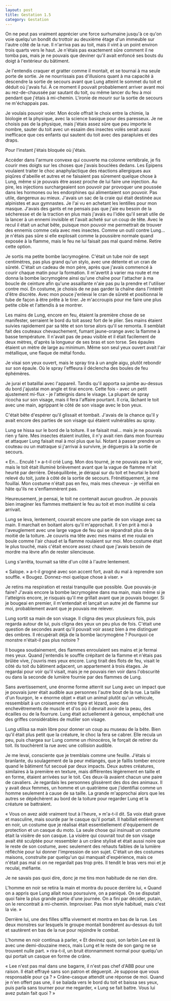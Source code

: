 ```yaml
---
layout: post
title: Gestation 1.5
category: Gestation
---
```


On ne peut pas vraiment apprécier une force surhumaine jusqu'à ce qu'on voie quelqu'un bondit du trottoir au deuxième étage d'un immeuble sur l'autre côté de la rue.
Il n'arriva pas au toit, mais il vint à un point environ trois quarts vers le haut.
Je n'étais pas exactement sûre comment il ne tomba pas, mais je ne pouvais que deviner qu'il avait enfoncé ses bouts du doigt à l'extérieur du bâtiment.

Je l'entendis craquer et gratter comme il montait, et se tournai à ma seule porte de sortie.
Je ne nourrissais pas d'illusions quant à ma capacité à descendre la sortie de secours avant que Lung atteint le sommet du toit et déduit où j'avais fui.
À ce moment il pouvait probablement arriver avant moi au rez-de-chaussée par sautant du toit, ou même lancer du feu à moi pendant que j'étais à mi-chemin.
L'ironie de mourir sur la sortie de secours ne m'échappais pas.

Je voulais pouvoir voler.
Mon école offrait le choix entre la chimie, la biologie et la physique, avec la science basique pour des paresseux.
Je ne choisis pas de la physique, mais j'étais assez sûre que peu importe le nombre, sauter du toit avec un essaim des insectes volés serait aussi inefficace que ces enfants qui sautent du toit avec des parapluies et des draps.

Pour l'instant j'étais bloquée où j'étais.

Accéder dans l'armure convexe qui couverte ma colonne vertébrale, je fis courir  mes doigts sur les choses que j'avais bouclées dedans.
Les Epipens voulaient traiter le choc anaphylactique des réactions allergiques aux piqûres d'abeille et autres et ne faisaient pas sûrement quelque chose à Lung, même si je pouvais être assez proche de lui faire une injection.
Au pire, les injections surchargeaient son pouvoir par provoquer une poussée dans les hormones ou les endorphines qui alimentaient son pouvoir.
Pas utile, dangereux au mieux.
J'avais un sac de la craie qui était destinée aux alpinistes et aux gymnastes.
Je l'ai vu en achetant les lentilles pour mon masque.
J'avais des gants et ne pensais pas que j'aie eu besoin de la sécheresse et de la traction en plus mais j'avais eu l'idée qu'il serait utile de la lancer à un ennemi invisible et l'avait acheté sur un coup de tête.
Avec le recul il était un achat bête, puisque mon pouvoir me permettrait de trouver des ennemis comme cela avec mes insectes.
Comme un outil contre Lung... je n'étais pas sûre si elle explosait comme la poussière normale quand exposée à la flamme, mais le feu ne lui faisait pas mal quand même.
Retire cette option.

Je sortis ma petite bombe lacrymogène.
C'était un tube noir de sept centimètres, pas plus grand qu'un stylo, avec une détente et un cran de sûreté.
C'était un cadeau de mon père, après que j'avais commencé à courir chaque matin pour la formation.
Il m'avertit à varier ma route et me donna la bombe lacrymogène ainsi qu'une chaîne pour l'attacher à ma boucle de ceinture afin qu'une assaillante n'aie pas pu la prendre et l'utiliser contre moi.
En costume, je choisis de ne pas garder la chaîne dans l'intérêt d'être discrète.
Avec mon pouce j'enlevai le cran de sûreté et positionnai le tube de façon à être prête à le tirer.
Je m'accroupis pour me faire une plus petite cible et l'attendis à se montrer.

Les mains de Lung, encore en feu, étaient la première chose de se manifester, serraient le bord du toit assez fort de le plier.
Ses mains étaient suivies rapidement par sa tête et son torse alors qu'il se remonta.
Il semblait fait des couteaux chevauchement, fumant jaune-orange avec la flamme à basse température.
Il n'avait pas de peau visible et il était facilement de deux mètres, d'après la longueur de ses bras et son torse.
Ses épaules étaient un mètre de large au minimum.
Même son seul yeux ouvert avait l'air métallique, une flaque de métal fondu.

Je visai son yeux ouvert, mais le spray tira à un angle aigu, plutôt rebondir sur son épaule.
Où le spray l'effleura il déclencha des boules de feu éphémères.

Je jurai et bataillai avec l'appareil.
Tandis qu'il apporta sa jambe au-dessus du bord j'ajustai mon angle et tirai encore.
Cette fois - avec un petit ajustement mi-flux - je l'atteignis dans le visage.
La plupart de spray ricocha sur son visage, mais il fera l'affaire pourtant.
Il cria, lâchant le toit avec une main, agrippant le côté de son visage avec le bon yeux.

C'était bête d'espérer qu'il glissait et tombait.
J'avais de la chance qu'il y avait encore des parties de son visage qui étaient vulnérables au spray.

Lung se hissa sur le bord de la toiture.
Il se faisait mal... mais je ne pouvais rien y faire.
Mes insectes étaient inutiles, il n'y avait rien dans mon fourreau et attaquer Lung faisait mal à moi plus que lui.
Notant à passer prendre un couteau ou un matraque si j'arrivai à survivre, je déguerpis à la sortie de secours.

« En... Enculé ! » a-t-il crié Lung.
Mon dos tourné, je ne pouvais pas le voir, mais le toit était illuminé brièvement avant que la vague de flamme m'ait heurté par derrière.
Déséquilibrée, je dérapai sur du toit et heurtai le bord relevé du toit, juste à côté de la sortie de secours.
Frénétiquement, je me fouillai.
Mon costume n'était pas en feu, mais mes cheveux - je vérifiai en hâte qu'ils ne s'enflammèrent pas.

Heureusement, je pensai, le toit ne contenait aucun goudron.
Je pouvais bien imaginer les flammes mettaient le feu au toit et mon inutilité si cela arrivait.

Lung se leva, lentement, couvrait encore une partie de son visage avec sa main.
Il marchait en boitant alors qu'il m'approchait.
Il s'en prit à moi à l'aveuglement avec une large vague de feu qui se répandrait plus de la moitié de la toiture.
Je couvris ma tête avec mes mains et me roulai en boule comme l'air chaud et la flamme roulaient sur moi.
Mon costume était le plus touché, mais c'était encore assez chaud que j'avais besoin de mordre ma lèvre afin de rester silencieuse.

Lung s'arrêta, tournait sa tête d'un côté à l'autre lentement.

« Salope. » a-t-il grogné avec son accent fort, avait du mal à reprendre son souffle.
« Bougez. Donnez-moi quelque chose à viser. »

Je retins ma respiration et restai tranquille que possible.
Que pouvais-je faire?
J'avais encore la bombe lacrymogène dans ma main, mais même si je l'atteignis encore, je risquais qu'il me grillait avant que je pouvais bouger.
Si je bougeai en premier, il m'entendait et lançait un autre jet de flamme sur moi, probablement avant que je pouvais me relever.

Lung sortit sa main de son visage.
Il cligna des yeux plusieurs fois, puis regarda autour de lui, puis cligna des yeux un peu plus de fois.
C'était une question de secondes avant qu'il pouvait voir assez bien à me distinguer des ombres.
Il récupérait déjà de la bombe lacrymogène ?
Pourquoi ce monstre n'était-il pas plus notoire ?

Il bougea soudainement, des flammes enroulaient ses mains et je fermai mes yeux.
Quand j'entendis le souffle crépitant de la flamme et n'étais pas brûlée vive, j'ouvris mes yeux encore.
Lung tirait des flots de feu, visait le côté du toit du bâtiment adjacent, un appartement à trois étages.
Je regardai pour voir qu'il visait, mais je ne pouvais rien voir dans l'obscurité ou dans la seconde de lumière fournie par des flammes de Lung.

Sans avertissement, une énorme forme atterrit sur Lung avec un impact que je pouvais jurer était audible aux personnes l'autre bout de la rue.
La taille d'un fourgon, le « énorme objet » était un animal plutôt qu'un véhicule, ressemblait à un croisement entre tigre et lézard, avec des enchevêtrements de muscle et d'os où il devrait avoir de la peau, des écailles ou de la fourrure.
Lung était actuellement à genoux, empêchait une des griffes considérables de mutiler son visage.

Lung utilisa sa main libre pour donner un coup au museau de la bête.
Bien qu'il était plus petit que la créature, le choc la fera se cabrer.
Elle recula un peu, puis chargea sur Lung comme un rhinocéros, le forçait de retirer du toit.
Ils touchèrent la rue avec une collision audible.

Je me levai, consciente que je tremblais comme une feuille.
J'étais si branlante, du soulagement de la peur mélangés, que je faillis tomber encore quand le bâtiment fut secoué par deux impacts.
Deux autres créatures, similaires à la première en texture, mais différentes légèrement en taille et en forme, étaient arrivées sur le toit.
Ces deux-là avaient chacun une paire de cavaliers.
Je regardais les personnes glissèrent des dos des animaux.
Il y avait deux femmes, un homme et un quatrième que j'identifiai comme un homme seulement à cause de sa taille.
La grande m'approchai alors que les autres se dépêchèrent au bord de la toiture pour regarder Lung et la créature se battraient.

« Vous on avez aidé vraiment tout à l'heure, » m'a-t-il dit.
Sa voix était grave et masculine, mais sourde par le casque qu'il portait.
Il habillait entièrement en noir, un costume que je réalisai était essentiellement d'équipement de protection et un casque du moto.
La seule chose qui insinuait un costume était la visière de son casque.
La visière qui couvrait tout de son visage avait été sculptée pour ressembler à un crâne stylisé et était aussi noire que le reste de son costume, avec seulement des rehauts faibles de la lumière réfléchie pour lui donner l'impression de son sujet.
C'était un des costumes maisons, construite par quelqu'un qui manquait d'expérience, mais ce n'était pas mal si on ne regardait pas trop près.
Il tendit le bras vers moi et je reculai, méfiante.

Je ne savais pas quoi dire, donc je me tins mon habitude de ne rien dire.

L'homme en noir se retira la main et montra du pouce derrière lui, « Quand on a appris que Lung allait nous poursuivre, on a paniqué.
On se disputait quoi faire la plus grande partie d'une journée.
On a fini par décider, putain, on le rencontrait à mi-chemin.
Improviser.
Pas mon style habituel, mais c'est la vie. »

Derrière lui, une des filles siffla vivement et montra en bas de la rue.
Les deux monstres sur lesquels le groupe montait bondèrent au-dessus du toit et sautèrent en bas de la rue pour rejoindre le combat.

L'homme en noir continua à parler,
« Et devinez quoi, son larbin Lee est là avec une demi-douzaine mecs, mais Lung et le reste de son gang ne se trouvent nulle part. »
rira-t-il, un bruit étonnamment normal pour quelqu'un qui portait un casque en forme de crâne.

« Lee n'est pas mal dans une bagarre, il n'est pas chef d'ABB pour une raison.
Il était effrayé sans son patron et déguerpit.
Je suppose que vous responsable pour ça ? »
Crâne-casque attendit une réponse de moi.
Quand je n'en offert pas une, il se balada vers le bord du toit et baissa ses yeux, puis parla sans tourner pour me regarder,
« Lung se fait battre.
Vous lui avez putain fait quoi ? »

